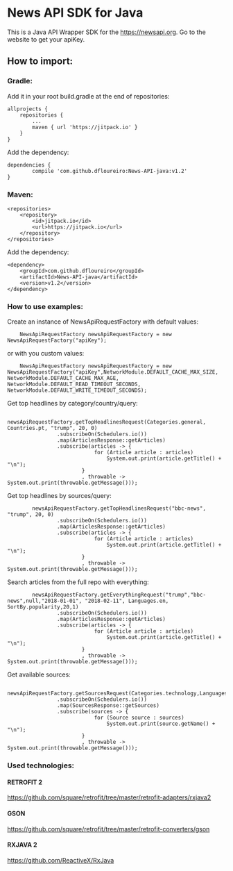 # News API SDK for Java
This is a Java API Wrapper SDK for the https://newsapi.org. Go to the website to get your apiKey.

## How to import:
### Gradle:
Add it in your root build.gradle at the end of repositories:

	allprojects {
		repositories {
			...
			maven { url 'https://jitpack.io' }
		}
	}
  
Add the dependency:

	dependencies {
	        compile 'com.github.dfloureiro:News-API-java:v1.2'
	}

### Maven:

	<repositories>
		<repository>
		    <id>jitpack.io</id>
		    <url>https://jitpack.io</url>
		</repository>
	</repositories>
  
Add the dependency:

	<dependency>
	    <groupId>com.github.dfloureiro</groupId>
	    <artifactId>News-API-java</artifactId>
	    <version>v1.2</version>
	</dependency>


### How to use examples:
Create an instance of NewsApiRequestFactory with default values:

        NewsApiRequestFactory newsApiRequestFactory = new NewsApiRequestFactory("apiKey");

or with you custom values:

        NewsApiRequestFactory newsApiRequestFactory = new NewsApiRequestFactory("apiKey",NetworkModule.DEFAULT_CACHE_MAX_SIZE, NetworkModule.DEFAULT_CACHE_MAX_AGE, NetworkModule.DEFAULT_READ_TIMEOUT_SECONDS, NetworkModule.DEFAULT_WRITE_TIMEOUT_SECONDS);

Get top headlines by category/country/query:

            newsApiRequestFactory.getTopHeadlinesRequest(Categories.general, Countries.pt, "trump", 20, 0)
                    .subscribeOn(Schedulers.io())
                    .map(ArticlesResponse::getArticles)
                    .subscribe(articles -> {
                                for (Article article : articles)
                                    System.out.print(article.getTitle() + "\n");
                            }
                            , throwable -> System.out.print(throwable.getMessage()));
		
Get top headlines by sources/query:

            newsApiRequestFactory.getTopHeadlinesRequest("bbc-news", "trump", 20, 0)
                    .subscribeOn(Schedulers.io())
                    .map(ArticlesResponse::getArticles)
                    .subscribe(articles -> {
                                for (Article article : articles)
                                    System.out.print(article.getTitle() + "\n");
                            }
                            , throwable -> System.out.print(throwable.getMessage()));

Search articles from the full repo with everything:

            newsApiRequestFactory.getEverythingRequest("trump","bbc-news",null,"2018-01-01", "2018-02-11", Languages.en, SortBy.popularity,20,1)
                    .subscribeOn(Schedulers.io())
                    .map(ArticlesResponse::getArticles)
                    .subscribe(articles -> {
                                for (Article article : articles)
                                    System.out.print(article.getTitle() + "\n");
                            }
                            , throwable -> System.out.print(throwable.getMessage()));

Get available sources:

            newsApiRequestFactory.getSourcesRequest(Categories.technology,Languages.pt,Countries.pt)
                    .subscribeOn(Schedulers.io())
                    .map(SourcesResponse::getSources)
                    .subscribe(sources -> {
                                for (Source source : sources)
                                    System.out.print(source.getName() + "\n");
                            }
                            , throwable -> System.out.print(throwable.getMessage()));
			

### Used technologies:
#### RETROFIT 2
https://github.com/square/retrofit/tree/master/retrofit-adapters/rxjava2
#### GSON
https://github.com/square/retrofit/tree/master/retrofit-converters/gson
#### RXJAVA 2
https://github.com/ReactiveX/RxJava
